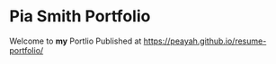 # Pia Smith Portfolio
Welcome to **my** Portlio
Published at https://peayah.github.io/resume-portfolio/
